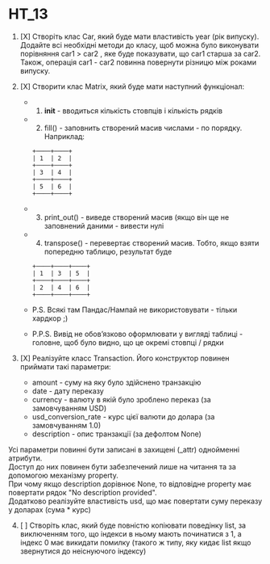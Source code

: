 # HT_13

1. [X] Створіть клас Car, який буде мати властивість year (рік випуску). <br>Додайте всі необхідні методи до класу, щоб можна було виконувати порівняння car1 > car2 , яке буде показувати, що car1 старша за car2.<br> Також, операція car1 - car2 повинна повернути різницю між роками випуску. 

2. [X] Створити клас Matrix, який буде мати наступний функціонал:
   - 1. __init__ - вводиться кількість стовпців і кількість рядків
   - 2. fill() - заповнить створений масив числами - по порядку. Наприклад:
     ```
     +────+────+
     | 1  | 2  |
     +────+────+
     | 3  | 4  |
     +────+────+
     | 5  | 6  |
     +────+────+
     ```
   - 3. print_out() - виведе створений масив (якщо він ще не заповнений даними - вивести нулі

   - 4. transpose() - перевертає створений масив. Тобто, якщо взяти попередню таблицю, результат буде
     ```
     +────+────+────+
     | 1  | 3  | 5  |
     +────+────+────+
     | 2  | 4  | 6  |
     +────+────+────+
     ```
   - P.S. Всякі там Пандас/Нампай не використовувати - тільки хардкор ;)
   - P.P.S. Вивід не обов’язково оформлювати у вигляді таблиці - головне, щоб було видно, що це окремі стовпці / рядки

3. [X] Реалізуйте класс Transaction. Його конструктор повинен приймати такі параметри:
   - amount - суму на яку було здійснено транзакцію
   - date - дату переказу
   - currency - валюту в якій було зроблено переказ (за замовчуванням USD)
   - usd_conversion_rate - курс цієї валюти до долара (за замовчуванням 1.0)
   - description - опис транзакції (за дефолтом None)

Усі параметри повинні бути записані в захищені (_attr) однойменні атрибути. <br>
Доступ до них повинен бути забезпечений лише на читання та за допомогою механізму property. <br>
При чому якщо description дорівнює None, то відповідне property має повертати рядок "No description provided". <br>
Додатково реалізуйте властивість usd, що має повертати суму переказу у доларах (сума * курс)

4. [ ] Створіть клас, який буде повністю копіювати поведінку list, за виключенням того, що індекси в ньому мають починатися з 1, а індекс 0 має викидати помилку (такого ж типу, яку кидає list якщо звернутися до неіснуючого індексу) 
